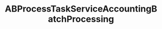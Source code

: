 ---
title: ABProcessTaskServiceAccountingBatchProcessing
layout: module
mod: 'module:ABProcessTaskServiceAccountingBatchProcessing'
category: process-tasks
---